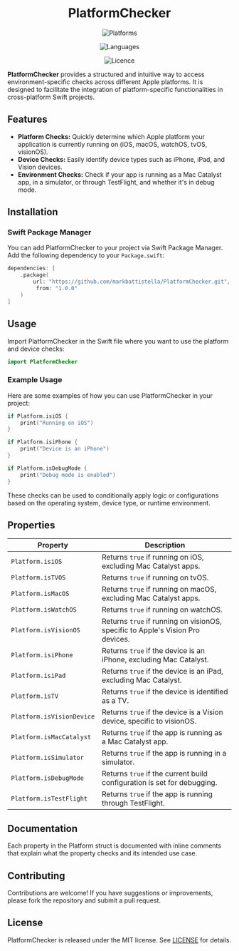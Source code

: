 <!-- markdownlint-disable MD033 MD041 -->
<div align="center">

# PlatformChecker

![Platforms](https://img.shields.io/badge/Platforms-iOS%2010+%20|%20macOS%2010.13+%20|%20Mac%20Catalyst%2013+%20|%20tvOS%2012+%20|%20visionOS%201+%20|%20watchOS%204+-white?labelColor=gray&style=flat)

![Languages](https://img.shields.io/badge/Languages-Swift%20|%20SwiftUI%20|%20UIKit%20|%20AppKit-white?labelColor=orange&style=flat)

![Licence](https://img.shields.io/badge/Licence-MIT-white?labelColor=blue&style=flat)

</div>

**PlatformChecker** provides a structured and intuitive way to access environment-specific checks across different Apple platforms. It is designed to facilitate the integration of platform-specific functionalities in cross-platform Swift projects.

## Features

- **Platform Checks:** Quickly determine which Apple platform your application is currently running on (iOS, macOS, watchOS, tvOS, visionOS).
- **Device Checks:** Easily identify device types such as iPhone, iPad, and Vision devices.
- **Environment Checks:** Check if your app is running as a Mac Catalyst app, in a simulator, or through TestFlight, and whether it's in debug mode.

## Installation

### Swift Package Manager

You can add PlatformChecker to your project via Swift Package Manager. Add the following dependency to your `Package.swift`:

```swift
dependencies: [
    .package(
        url: "https://github.com/markbattistella/PlatformChecker.git",
         from: "1.0.0"
    )
]
```

## Usage

Import PlatformChecker in the Swift file where you want to use the platform and device checks:

```swift
import PlatformChecker
```

### Example Usage

Here are some examples of how you can use PlatformChecker in your project:

```swift
if Platform.isiOS {
    print("Running on iOS")
}

if Platform.isiPhone {
    print("Device is an iPhone")
}

if Platform.isDebugMode {
    print("Debug mode is enabled")
}
```

These checks can be used to conditionally apply logic or configurations based on the operating system, device type, or runtime environment.

## Properties

| Property           | Description                                                               |
|--------------------|---------------------------------------------------------------------------|
| `Platform.isiOS`   | Returns `true` if running on iOS, excluding Mac Catalyst apps.            |
| `Platform.isTVOS`  | Returns `true` if running on tvOS.                                        |
| `Platform.isMacOS` | Returns `true` if running on macOS, excluding Mac Catalyst apps.          |
| `Platform.isWatchOS`| Returns `true` if running on watchOS.                                     |
| `Platform.isVisionOS`| Returns `true` if running on visionOS, specific to Apple's Vision Pro devices. |
| `Platform.isiPhone`| Returns `true` if the device is an iPhone, excluding Mac Catalyst.        |
| `Platform.isiPad`  | Returns `true` if the device is an iPad, excluding Mac Catalyst.          |
| `Platform.isTV`    | Returns `true` if the device is identified as a TV.                       |
| `Platform.isVisionDevice`| Returns `true` if the device is a Vision device, specific to visionOS.  |
| `Platform.isMacCatalyst`| Returns `true` if the app is running as a Mac Catalyst app.              |
| `Platform.isSimulator`| Returns `true` if the app is running in a simulator.                      |
| `Platform.isDebugMode`| Returns `true` if the current build configuration is set for debugging.   |
| `Platform.isTestFlight`| Returns `true` if the app is running through TestFlight.                 |

## Documentation

Each property in the Platform struct is documented with inline comments that explain what the property checks and its intended use case.

## Contributing

Contributions are welcome! If you have suggestions or improvements, please fork the repository and submit a pull request.

## License

PlatformChecker is released under the MIT license. See [LICENSE](https://raw.githubusercontent.com/markbattistella/PlatformChecker/main/LICENCE) for details.
